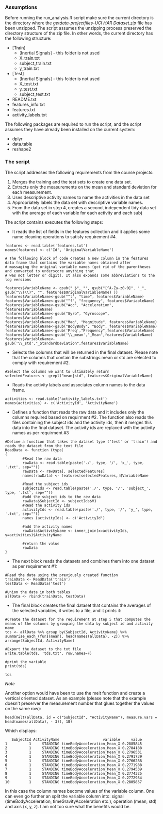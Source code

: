 ### Assumptions
Before running the run_analysis.R script make sure the current directory is the directory where the *getdata-projectfiles-UCI HAR Dataset.zip* file has been unzipped. The script assumes the unzipping process preserved the directory structure of the zip file. In other words, the current directory has the following structure:

* [Train]
    + [Inertial Signals] - this folder is not used
    + X_train.txt
    + subject_train.txt
    + y_train.txt
* [Test]
    + [Inertial Signals] - this folder is not used
    + X_test.txt
    + y_test.txt
    + subject_test.txt
* README.txt
* features_info.txt
* features.txt
* activity_labels.txt


The following packages are required to run the script, and the script assumes they have already been installed on the current system:

* dplyr
* data.table
* reshape2

### The script

The script addresses the following requirements from the course projects:

1. Merges the training and the test sets to create one data set.
2. Extracts only the measurements on the mean and standard deviation for each measurement. 
3. Uses descriptive activity names to name the activities in the data set
4. Appropriately labels the data set with descriptive variable names. 
5. From the data set in step 4, creates a second, independent tidy data set with the average of each variable for each activity and each subj


The script contains executes the following steps:

* It reads the list of fields in the features collection and it applies some name cleaning operations to satisfy requirement #4. 
```{r}
features <- read.table('features.txt')
names(features) <- c('Id', 'OriginalVariableName')

# The following block of code creates a new column in the features data frame that contains the variable names obtained after
# massaging the original variable names (got rid of the parentheses and converted to underscore anything that 
# was not letter or digit). It also expands some abbreviations to the log versions

features$VariableName <- gsub("_$", "", gsub("[^A-Za-z0-9]", "_", gsub("\\(\\)", "", features$OriginalVariableName) )) 
features$VariableName<-gsub("^t", "time", features$VariableName)
features$VariableName<-gsub("^f", "frequency", features$VariableName)
features$VariableName<-gsub("Acc", "Acceleration", features$VariableName)
features$VariableName<-gsub("Gyro", "Gyroscope", features$VariableName)
features$VariableName<-gsub("Mag", "Magnitude", features$VariableName)
features$VariableName<-gsub("BodyBody", "Body", features$VariableName)
features$VariableName<-gsub('Freq',"Frequency",features$VariableName)
features$VariableName<-gsub('\\_mean',"_Mean",features$VariableName)
features$VariableName<-gsub('\\_std',"_StandardDeviation",features$VariableName)
```
* Selects the columns that will be returned in the final dataset. Please note that the columns that contain the substrings mean or std are selected to comply with requirement #2.
```{r}
#Select the columns we want to ultimately return
selectedFeatures <- grepl("mean|std", features$OriginalVariableName)
```
* Reads the activity labels and associates column names to the data frame.
```{r}
activities <- read.table('activity_labels.txt')
names(activities) <- c('ActivityId', 'ActivityName')
```
* Defines a function that reads the raw data and it includes only the columns required based on requirment #2. The function also reads the files containing the subject ids and the activity ids, then it merges this data
into the final dataset. The activity ids are replaced with the activity names as per requirment #3
```{r}
#Define a function that takes the dataset type ('test' or 'train') and reads the dataset from the text file 
ReadData <- function (type)
{
        #Read the raw data
        rawData <- read.table(paste('./', type, '/', 'x_', type, '.txt', sep="")) 
        rawData <- rawData[, selectedFeatures]
        names(rawData) <- features[selectedFeatures,]$VariableName
        
        #Read the subject ids
        subjectIds <- read.table(paste('./', type, '/', 'subject_', type, '.txt', sep="")) 
        #add the subject ids to the raw data
        rawData$SubjectId <- subjectIds$V1
        #Read the activity ids
        activityIds <- read.table(paste('./', type, '/', 'y_', type, '.txt', sep="")) 
        names (activityIds) <- c('ActivityId')
        
        #add the activity names
        rawData$ActivityName <- inner_join(x=activityIds, y=activities)$ActivityName
        
        #return the value
        rawData
}
```
* The next block reads the datasets and combines them into one dataset as per requirement #1:
```{r}
#Read the data using the previously created function
trainData <- ReadData('train')
testData <- ReadData('test')

#Union the data in both tables
allData <- rbind(trainData, testData)
```
* The final block creates the final dataset that contains the averages of the selected variables, it writes to a file, and it prints it:
```{r}
#Create the dataset for the requirement at step 5 that computes the means of the columns by grouping the data by subject id and activity name
tds <- allData %>% group_by(SubjectId, ActivityName) %>% summarise_each_(funs(mean), head(names(allData), -2)) %>% arrange(SubjectId, ActivityName)

#Export the dataset to the txt file
write.table(tds, 'tds.txt', row.names=F)

#print the variable
print(tds)

tds
```


*Note*

Another option would have been to use the melt function and create a vertical oriented dataset. As an example (please note that the example doesn't preserver the measurement number that glues together the values on the same row):
```{r}
head(melt(allData, id = c("SubjectId", "ActivityName"), measure.vars = head(names(allData), - 3)), 10)
```

Which displays:
```
   SubjectId ActivityName                    variable     value
1          1     STANDING timeBodyAcceleration_Mean_X 0.2885845
2          1     STANDING timeBodyAcceleration_Mean_X 0.2784188
3          1     STANDING timeBodyAcceleration_Mean_X 0.2796531
4          1     STANDING timeBodyAcceleration_Mean_X 0.2791739
5          1     STANDING timeBodyAcceleration_Mean_X 0.2766288
6          1     STANDING timeBodyAcceleration_Mean_X 0.2771988
7          1     STANDING timeBodyAcceleration_Mean_X 0.2794539
8          1     STANDING timeBodyAcceleration_Mean_X 0.2774325
9          1     STANDING timeBodyAcceleration_Mean_X 0.2772934
10         1     STANDING timeBodyAcceleration_Mean_X 0.2805857
```

In this case the column names become values of the variable column. One can even go further an split the variable column into: signal (timeBodyAcceleration, timeGravityAcceleration etc.), operation (mean, std) and axis (x, y, z). I am not too sure what the benefits would be. 
